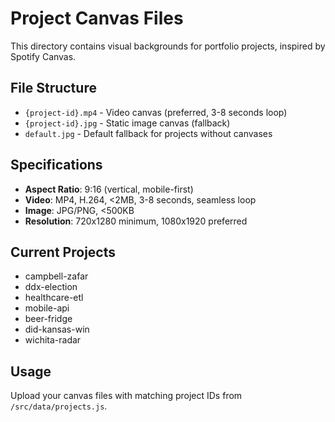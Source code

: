# Project Canvas Files

This directory contains visual backgrounds for portfolio projects, inspired by Spotify Canvas.

## File Structure
- `{project-id}.mp4` - Video canvas (preferred, 3-8 seconds loop)
- `{project-id}.jpg` - Static image canvas (fallback)
- `default.jpg` - Default fallback for projects without canvases

## Specifications
- **Aspect Ratio**: 9:16 (vertical, mobile-first)
- **Video**: MP4, H.264, <2MB, 3-8 seconds, seamless loop
- **Image**: JPG/PNG, <500KB
- **Resolution**: 720x1280 minimum, 1080x1920 preferred

## Current Projects
- campbell-zafar
- ddx-election
- healthcare-etl
- mobile-api
- beer-fridge
- did-kansas-win
- wichita-radar

## Usage
Upload your canvas files with matching project IDs from `/src/data/projects.js`.
